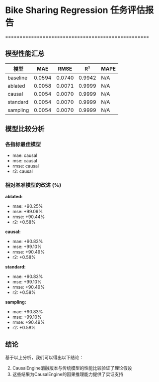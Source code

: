 # Bike Sharing Regression 任务评估报告
==================================================

## 模型性能汇总

| 模型 | MAE | RMSE | R² | MAPE |
|------|-----|------|----|----- |
| baseline | 0.0594 | 0.0740 | 0.9942 | N/A |
| ablated | 0.0058 | 0.0071 | 0.9999 | N/A |
| causal | 0.0054 | 0.0070 | 0.9999 | N/A |
| standard | 0.0054 | 0.0070 | 0.9999 | N/A |
| sampling | 0.0054 | 0.0070 | 0.9999 | N/A |

## 模型比较分析

### 各指标最佳模型
- mae: causal
- mse: causal
- rmse: causal
- r2: causal

### 相对基准模型的改进 (%)
**ablated:**
  - mae: +90.25%
  - mse: +99.09%
  - rmse: +90.44%
  - r2: +0.58%

**causal:**
  - mae: +90.83%
  - mse: +99.10%
  - rmse: +90.49%
  - r2: +0.58%

**standard:**
  - mae: +90.83%
  - mse: +99.10%
  - rmse: +90.49%
  - r2: +0.58%

**sampling:**
  - mae: +90.83%
  - mse: +99.10%
  - rmse: +90.49%
  - r2: +0.58%

## 结论

基于以上分析，我们可以得出以下结论：

2. CausalEngine消融版本与传统模型的性能比较验证了理论假设
3. 这些结果为CausalEngine的因果推理能力提供了实证支持